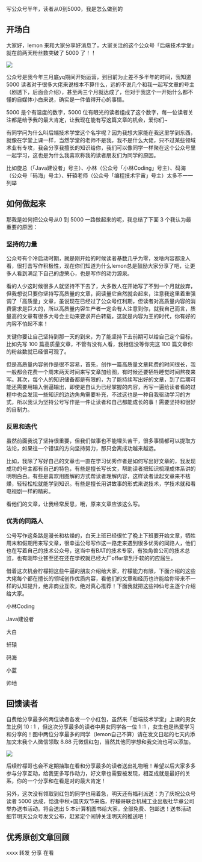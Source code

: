 写公众号半年，读者从0到5000，我是怎么做到的

## 开场白

大家好，lemon 来和大家分享好消息了，大家关注的这个公众号「后端技术学堂」就在前两天粉丝数突破了 5000 了！！

![](../../images/life/gzh_50000/5000截图.jpg)

公众号是我今年三月底yq期间开始运营，到目前为止差不多半年的时间，我知道 5000 读者对于很多大佬来说根本不算什么，远的不说几个和我一起写文章的号主（剧透下，后面会介绍），甚至两三个月就达成了，但对于我这个一开始什么都不懂的自媒体小白来说，确实是一件值得开心的事情。

5000 是个有温度的数字，5000 位有眼光的读者组成了这个数字，每一位读者关注都是给予我的最大肯定，让我现在能有写这篇文章的机会，爱你们~

有同学问为什么叫后端技术学堂这个名字呢？因为我想大家能在我这里学到东西，就像在学堂上课一样，当然学堂的老师不是我，我不是什么大佬，只不过某些领域术业有专攻，我会分享我擅长的知识给你，我们可以像同学一样聚在这个公众号里一起学习，这也是为什么我喜欢称我的读者朋友们为同学的原因。

比如旋总（「Java建设者」号主）、小林（公众号「小林Coding」号主）、码海（公众号「码海」号主）、轩辕老师（公众号「编程技术宇宙」号主）太多不一一列举



## 如何做起来

那我是如何把公众号从0 到 5000 一路做起来的呢，我总结了下面 3 个我认为最重要的原因：

### 坚持的力量

公众号有个冷启动时期，就是刚开始的时候读者基数几乎为零，发啥内容都没人看，很打击写作积极性，现在你们知道为什么lemon总是鼓励大家分享了吧，让更多人看到满足下自己的虚荣心，也是写作的动力源泉。

看的人少这时候很多人就坚持不下去了，大多数人在开始写了不到一个月就放弃，但我想说只要你坚持写高质量的文章，阅读量它自然就会起来，注意我这里着重强调了「高质量」文章，虽说现在已经过了公众号红利期，但读者对高质量内容的消费需求是巨大的，所以高质量内容生产者一定会有人注意到你，就我自己而言，质量高的文章有很多大号会主动来要求开白转载，这就是内容为王的时代，你有好的内容不怕起不来！

关键你要让自己坚持到那一天的到来，为了能坚持下去前期可以给自己定个目标，比如先写 100 篇高质量文章，不管有没有人看，我相信没等你完这 100 篇文章你的粉丝数就已经很可观了。

但是高质量内容创作是很不容易，首先，创作一篇高质量文章耗费的时间很长，我一般都会花费一个周末两天时间来写文章加绘图，有时候还要牺牲睡觉时间熬夜来写。其次，每个人的知识储备都是有限的，为了能持续写出好的文章，到了后期可能还需要用输入倒逼输出，即使是自认为已经掌握的内容，再写一遍给读者看的过程中也会发现一些知识的边边角角需要补充，不过这也是一种自我驱动学习的方式，所以我认为坚持公号写作是一件让读者和自己都能成长的事！需要坚持和很好的自制力。



### 反思和迭代

虽然前面我说了坚持很重要，但我们做事也不能埋头苦干，很多事情都可以提取方法论，如果往一个错误的方向坚持努力，那只会离成功越来越远。

比如，我除了写好自己的文章也一直在学习优秀作者是如何写出好文章的，我发现成功的号主都有自己的特色，有些是擅长写长文，帮助读者把知识梳理成体系讲的明明白白。有些是喜欢用图解的方式帮读者理解内容，这样读者读起文章来不枯燥，轻轻松松就能学到知识。有些是擅长用讲故事的形式来说技术，学技术就和看电视剧一样的精彩。

看他们的文章，让我经常反思，哦，原来文章应该这么写。



### 优秀的同路人

公号写作这条路是漫长和枯燥的，白天上班已经很忙了晚上下班要开始文章，牺牲周末和假期用来写文章，很幸运公号写作这一路走来遇到很多优秀的同路人，他们也在写着自己的技术公众号，这当中有BAT的技术专家，有独角兽公司的技术总监，也有刚毕业甚至还在还在学校就已经大厂offer拿到手软的的应届生。

借着这次机会柠檬把这些牛逼的朋友介绍给大家，柠檬能力有限，下面介绍的这些大佬每个都在擅长的领域创作优质内容，看他们的文章和经历也许能给你带来不一样的认知提升，绝非商业互吹，绝对真心推荐！下面我就把这些神仙号主逐个介绍给大家。

小林Coding

Java建设者

大白

轩辕

码海

小蓝

帅地



## 回馈读者

自费给分享最多的两位读者各发一个小红包，虽然来「后端技术学堂」上课的男女生比例 10 : 1 ，但这次分享最多的读者中男女同学各一位 1 :1 ，女生也是热爱学习和分享的！图中两位分享最多的同学（lemon自己不算）请在发文日起的七天内添加文末我个人微信领取 8.88 元微信红包，当然其他同学想和我交流也可以添加。

![](../../images/life/gzh_50000/分享最多截图.jpg)

后续柠檬哥也会不定期抽取在看和分享最多的读者送出礼物哦！希望以后大家多多参与分享互动，给我更多写作动力，好文章也需要被发现，相互成就是最好的关系，你的一个分享和在看是对的最大肯定！

另外，这次没有领取到红包的同学也用着急，明天还有福利派送：为了庆祝公众号读者 5000 达成，恰逢中秋+国庆双节来临，柠檬哥联合机械工业出版社华章公司举办送书活动。将会送出 5 本计算机图书给大家，全部免费、包邮送！送书活动细节明天公众号发文公布，赶紧定个闹钟关注明天的推送吧！



## 优秀原创文章回顾

xxxx   转发 分享 在看

